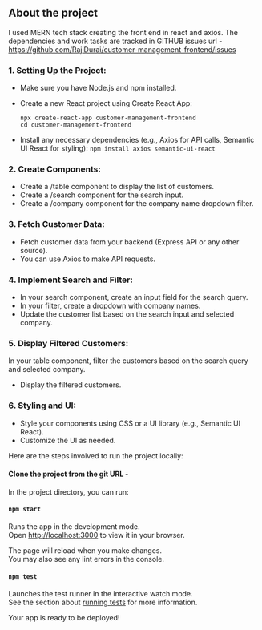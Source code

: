 ## About the project
I used MERN tech stack creating the front end in react and axios. The dependencies and work tasks are tracked in GITHUB issues url - https://github.com/RajiDurai/customer-management-frontend/issues
### 1. Setting Up the Project:
 * Make sure you have Node.js and npm installed.
 * Create a new React project using Create React App:
    ```
    npx create-react-app customer-management-frontend 
    cd customer-management-frontend
     ```

* Install any necessary dependencies (e.g., Axios for API calls, Semantic UI React for styling):
    ``` npm install axios semantic-ui-react ```

### 2. Create Components:
  * Create a /table component to display the list of customers.
  * Create a /search component for the search input.
  * Create a /company component for the company name dropdown filter.

### 3. Fetch Customer Data:
  * Fetch customer data from your backend (Express API or any other source).
  * You can use Axios to make API requests.
### 4. Implement Search and Filter:
  * In your search component, create an input field for the search query.
  * In your filter, create a dropdown with company names.
  * Update the customer list based on the search input and selected company.
### 5. Display Filtered Customers:
In your table component, filter the customers based on the search query and selected company.
  * Display the filtered customers.
### 6. Styling and UI:
  * Style your components using CSS or a UI library (e.g., Semantic UI React).
  * Customize the UI as needed.

Here are the steps involved to run the project locally:
#### Clone the project from the git URL - 

In the project directory, you can run:

#### `npm start`

Runs the app in the development mode.\
Open [http://localhost:3000](http://localhost:3000) to view it in your browser.

The page will reload when you make changes.\
You may also see any lint errors in the console.

#### `npm test`

Launches the test runner in the interactive watch mode.\
See the section about [running tests](https://facebook.github.io/create-react-app/docs/running-tests) for more information.

Your app is ready to be deployed!


